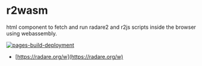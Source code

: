 # r2wasm

html component to fetch and run radare2 and r2js scripts inside the browser using webassembly.

[![pages-build-deployment](https://github.com/radareorg/r2wasm/actions/workflows/pages/pages-build-deployment/badge.svg)](https://github.com/radareorg/r2wasm/actions/workflows/pages/pages-build-deployment)

* [https://radare.org/w](https://radare.org/w)

